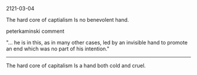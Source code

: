 2121-03-04

The hard core of captialism
Is no benevolent hand.

	
peterkaminski comment

"... he is in this, as in many other cases, led by an invisible hand
to promote an end which was no part of his intention."

-----
The hard core of capitalism
Is a hand both cold and cruel.
